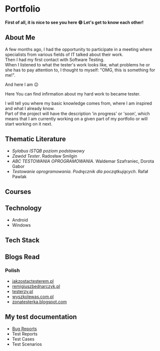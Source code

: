 # Portfolio
**First of all, it is nice to see you here :smile:
Let's get to know each other!**

## About Me
A few months ago, I had the opportunity to participate in a meeting where specialists from various fields of IT talked about their work.  
Then I had my first contact with Software Testing.  
When I listened to what the tester's work looks like, what problems he or she has to pay attention to, I thought to myself:
"OMG, this is something for me!".

And here I am :wink:

Here You can find infirmation about my hard work to became tester.

I will tell you where my basic knowledge comes from, where I am inspired and what I already know.  
Part of the project will have the description 'in progress' or 'soon', which means that I am currently working on a given part of my portfolio or will start working on it next.

## Thematic Literature
* *Sylabus ISTQB poziom podstawowy*
* *Zawód Tester*. Radosław Smilgin
* *ABC TESTOWANIA OPROGRAMOWANIA*. Waldemar Szafraniec, Dorota Gabor
* *Testowanie oprogramowania. Podręcznik dla początkujących*. Rafał Pawlak  

## Courses

## Technology
* Android
* Windows

## Tech Stack

## Blogs Read 

### Polish
* [jakzostactesterem.pl](https://jakzostactesterem.pl)
* [remigiuszbednarczyk.pl](https://remigiuszbednarczyk.pl)
* [testerzy.pl](https://testerzy.pl)
* [wyszkolewas.com.pl](https://wyszkolewas.com.pl)
* [zonatesterka.blogspot.com](https://zonatesterka.blogspot.com)


## My test documentation

* [Bug Reports](https://drive.google.com/file/d/1DPq0hAICn228EDg-brgT-ypflty6xe1U/view?usp=drivesdk)
* Test Reports
* Test Cases
* Test Scenarios
